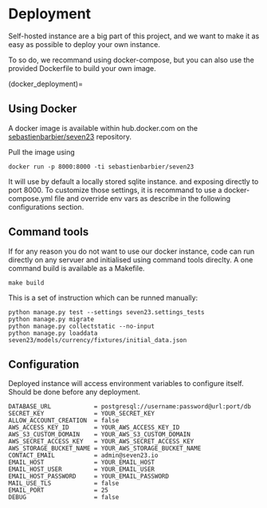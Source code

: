 # Deployment

Self-hosted instance are a big part of this project, and we want to make it as easy as possible to deploy your own instance.

To so do, we recommand using docker-compose, but you can also use the provided Dockerfile to build your own image.

(docker_deployment)=

## Using Docker

A docker image is available within hub.docker.com on the [sebastienbarbier/seven23](https://hub.docker.com/r/sebastienbarbier/seven23) repository.

Pull the image using
```shell
docker run -p 8000:8000 -ti sebastienbarbier/seven23
```

It will use by default a locally stored sqlite instance. and exposing directly to port 8000. To customize those settings, it is recommand to use a docker-compose.yml file and override env vars as describe in the following configurations section.

## Command tools

If for any reason you do not want to use our docker instance, code can run directly on any servuer and initialised using command tools direclty. A one command build is available as a Makefile.

```shell
make build
```

This is a set of instruction which can be runned manually:

```shell
python manage.py test --settings seven23.settings_tests
python manage.py migrate
python manage.py collectstatic --no-input
python manage.py loaddata seven23/models/currency/fixtures/initial_data.json
```

## Configuration

Deployed instance will access environment variables to configure itself. Should be done before any deployment.

```shell
DATABASE_URL            = postgresql://username:password@url:port/db
SECRET_KEY              = YOUR_SECRET_KEY
ALLOW_ACCOUNT_CREATION  = false
AWS_ACCESS_KEY_ID       = YOUR_AWS_ACCESS_KEY_ID
AWS_S3_CUSTOM_DOMAIN    = YOUR_AWS_S3_CUSTOM_DOMAIN
AWS_SECRET_ACCESS_KEY   = YOUR_AWS_SECRET_ACCESS_KEY
AWS_STORAGE_BUCKET_NAME = YOUR_AWS_STORAGE_BUCKET_NAME
CONTACT_EMAIL           = admin@seven23.io
EMAIL_HOST              = YOUR_EMAIL_HOST
EMAIL_HOST_USER         = YOUR_EMAIL_USER
EMAIL_HOST_PASSWORD     = YOUR_EMAIL_PASSWORD
MAIL_USE_TLS            = false
EMAIL_PORT              = 25
DEBUG                   = false
```